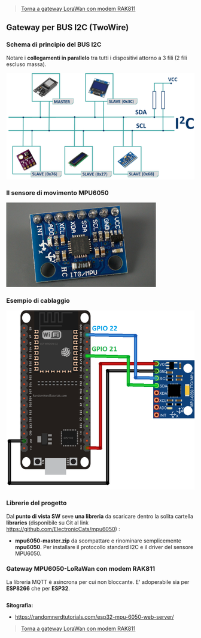 >[Torna a gateway LoraWan con modem RAK811](gatewayi2crak811hw.md)

## **Gateway per BUS I2C (TwoWire)**

### **Schema di principio del BUS I2C**

Notare i **collegamenti in parallelo** tra tutti i dispositivi attorno a 3 fili (2 fili escluso massa).

 <img src="I2C-communication-protocol-ESP32.png" alt="alt text" width="600">

### **Il sensore di movimento MPU6050**

<img src="MPU6050-Module-Accelerometer-Gyroscope-Temperature-Sensor.jpg" alt="alt text" width="400">

### **Esempio di cablaggio**
<img src="MPU6050_ESP32_Wiring-Schematic-Diagram.png" alt="alt text" width="600">

### **Librerie del progetto**

Dal **punto di vista SW** seve **una libreria** da scaricare dentro la solita cartella **libraries** (disponibile su Git al link https://github.com/ElectronicCats/mpu6050) :
- **mpu6050-master.zip** da scompattare e rinominare semplicemente **mpu6050**. Per installare il protocollo standard I2C e il driver del sensore MPU6050.

### **Gateway MPU6050-LoRaWan con modem RAK811**

La libreria MQTT è asincrona per cui non bloccante. E' adoperabile sia per **ESP8266** che per **ESP32**.

```C++

```

**Sitografia:**
- https://randomnerdtutorials.com/esp32-mpu-6050-web-server/


>[Torna a gateway LoraWan con modem RAK811](gatewayi2crak811hw.md)
